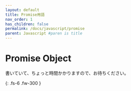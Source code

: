 ```yaml
---
layout: default
title: Promise用語
nav_order: 1
has_children: false
permalink: /docs/javascript/promise
parent: Javascript #paren is title
---
```


# Promise Object

書いていて、ちょっと時間かかりますので、お待ちください。

{: .fs-6 .fw-300 }
